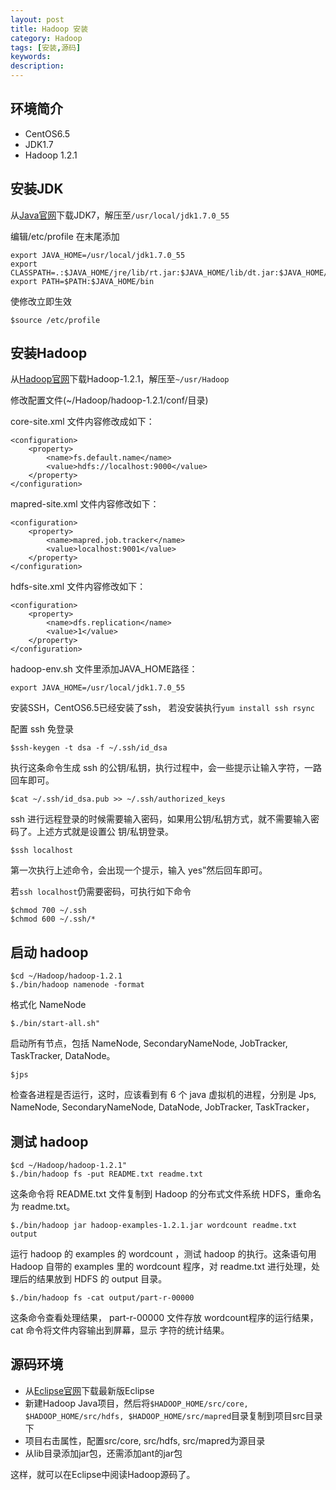 ```yaml
---
layout: post
title: Hadoop 安装
category: Hadoop
tags: [安装,源码]
keywords: 
description: 
---
```



## 环境简介
* CentOS6.5
* JDK1.7
* Hadoop 1.2.1

## 安装JDK

从[Java官网](http://www.oracle.com/technetwork/java/javase/downloads/index.html)下载JDK7，解压至`/usr/local/jdk1.7.0_55`

编辑/etc/profile 在末尾添加

	export JAVA_HOME=/usr/local/jdk1.7.0_55
	export CLASSPATH=.:$JAVA_HOME/jre/lib/rt.jar:$JAVA_HOME/lib/dt.jar:$JAVA_HOME/lib/tools.jar
	export PATH=$PATH:$JAVA_HOME/bin

使修改立即生效

	$source /etc/profile

## 安装Hadoop

从[Hadoop官网](http://hadoop.apache.org/)下载Hadoop-1.2.1，解压至`~/usr/Hadoop`

修改配置文件(~/Hadoop/hadoop-1.2.1/conf/目录)

core-site.xml 文件内容修改成如下：

	<configuration>
		<property>
			<name>fs.default.name</name>
			<value>hdfs://localhost:9000</value>
		</property>
	</configuration>

mapred-site.xml 文件内容修改如下：

	<configuration>
		<property>
			<name>mapred.job.tracker</name>
			<value>localhost:9001</value>
		</property>
	</configuration>

hdfs-site.xml 文件内容修改如下：

	<configuration>
		<property>
			<name>dfs.replication</name>
			<value>1</value>
		</property>
	</configuration>

hadoop-env.sh 文件里添加JAVA_HOME路径：

	export JAVA_HOME=/usr/local/jdk1.7.0_55

安装SSH，CentOS6.5已经安装了ssh， 若没安装执行`yum install ssh rsync`

配置 ssh 免登录

	$ssh-keygen -t dsa -f ~/.ssh/id_dsa

执行这条命令生成 ssh 的公钥/私钥，执行过程中，会一些提示让输入字符，一路回车即可。

	$cat ~/.ssh/id_dsa.pub >> ~/.ssh/authorized_keys

ssh 进行远程登录的时候需要输入密码，如果用公钥/私钥方式，就不需要输入密码了。上述方式就是设置公
钥/私钥登录。
	
	$ssh localhost
 
 第一次执行上述命令，会出现一个提示，输入 yes”然后回车即可。

若`ssh localhost`仍需要密码，可执行如下命令
	
	$chmod 700 ~/.ssh 
	$chmod 600 ~/.ssh/* 


## 启动 hadoop

	$cd ~/Hadoop/hadoop-1.2.1
	$./bin/hadoop namenode -format

格式化 NameNode

	$./bin/start-all.sh"

启动所有节点，包括 NameNode, SecondaryNameNode, JobTracker, TaskTracker, DataNode。

	$jps

检查各进程是否运行，这时，应该看到有 6 个 java 虚拟机的进程，分别是 Jps, NameNode, SecondaryNameNode,
DataNode, JobTracker, TaskTracker，

## 测试 hadoop

	$cd ~/Hadoop/hadoop-1.2.1"
	$./bin/hadoop fs -put README.txt readme.txt

这条命令将 README.txt 文件复制到 Hadoop 的分布式文件系统 HDFS，重命名为 readme.txt。

	$./bin/hadoop jar hadoop-examples-1.2.1.jar wordcount readme.txt output

运行 hadoop 的 examples 的 wordcount ，测试 hadoop 的执行。这条语句用 Hadoop 自带的 examples 里的
wordcount 程序，对 readme.txt 进行处理，处理后的结果放到 HDFS 的 output 目录。

	$./bin/hadoop fs -cat output/part-r-00000
这条命令查看处理结果， part-r-00000 文件存放 wordcount程序的运行结果，cat 命令将文件内容输出到屏幕，显示
字符的统计结果。

## 源码环境

* 从[Eclipse官网](http://www.eclipse.org)下载最新版Eclipse
* 新建Hadoop Java项目，然后将`$HADOOP_HOME/src/core, $HADOOP_HOME/src/hdfs, $HADOOP_HOME/src/mapred`目录复制到项目src目录下
* 项目右击属性，配置src/core, src/hdfs, src/mapred为源目录
* 从lib目录添加jar包，还需添加ant的jar包

这样，就可以在Eclipse中阅读Hadoop源码了。
